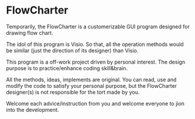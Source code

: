 # FlowCharter
Temporarily, the FlowCharter is a customerizable GUI program designed for drawing flow chart.

The idol of this program is Visio. So that, all the operation methods would be similar (just the direction of its designer) than Visio.

This program is a off-work project driven by personal interest. The design purpose is to practice/enhance coding skill&brain. 

All the methods, ideas, implements are original.
You can read, use and modify the code to satisfy your personal purpose, but the FlowCharter designer(s) is not responsible for the tort made by you.

Welcome each advice/instruction from you and welcome everyone to jion into the development.
